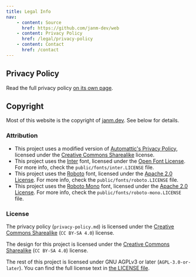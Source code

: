 ```yaml
---
title: Legal Info
nav:
    - content: Source
      href: https://github.com/janm-dev/web
    - content: Privacy Policy
      href: /legal/privacy-policy
    - content: Contact
      href: /contact
---
```


## Privacy Policy

Read the full privacy policy [on its own page](/legal/privacy-policy).

## Copyright

Most of this website is the copyright of [janm.dev](https://github.com/janm-dev/web). See below for details.

### Attribution

- This project uses a modified version of [Automattic's Privacy Policy](https://github.com/Automattic/legalmattic), licensed under the [Creative Commons Sharealike](https://creativecommons.org/licenses/by-sa/4.0/) license.
- This project uses the [Inter](https://github.com/rsms/inter/) font, licensed under the [Open Font License](https://scripts.sil.org/OFL). For more info, check the `public/fonts/inter.LICENSE` file.
- This project uses the [Roboto](https://github.com/google/roboto/) font, licensed under the [Apache 2.0 License](http://www.apache.org/licenses/LICENSE-2.0). For more info, check the `public/fonts/roboto.LICENSE` file.
- This project uses the [Roboto Mono](https://github.com/google/roboto/) font, licensed under the [Apache 2.0 License](http://www.apache.org/licenses/LICENSE-2.0). For more info, check the `public/fonts/roboto-mono.LICENSE` file.

### License

The privacy policy (`privacy-policy.md`) is licensed under the [Creative Commons Sharealike](https://creativecommons.org/licenses/by-sa/4.0/) (`CC BY-SA 4.0`) license.

The design for this project is licensed under the [Creative Commons Sharealike](https://creativecommons.org/licenses/by-sa/4.0/) (`CC BY-SA 4.0`) license.

The rest of this project is licensed under GNU AGPLv3 or later (`AGPL-3.0-or-later`). You can find the full license text in [the LICENSE file](https://github.com/janm-dev/web/blob/prod/LICENSE).
